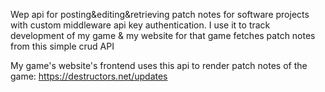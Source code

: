 Wep api for posting&editing&retrieving patch notes for software projects with custom middleware api key authentication. I use it to track development of my game & my website for that game fetches patch notes from this simple crud API 

My game's website's frontend uses this api to render patch notes of the game: https://destructors.net/updates
